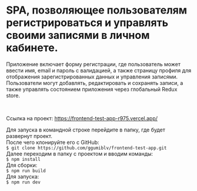 # SPA, позволяющее пользователям регистрироваться и управлять своими записями в личном кабинете.

<p>Приложение включает форму регистрации, где пользователь может ввести имя, email и пароль с валидацией, а также страницу профиля для отображения зарегистрированных данных и управления записями. Пользователи могут добавлять, редактировать и сохранять записи, а также управлять состоянием приложения через глобальный Redux store. </p><br/>

Ссылка на проект: https://frontend-test-app-r975.vercel.app/
<br/>



Для запуска в командной строке перейдите в папку, где будет развернут проект. <br/>
После чего клонируйте его с GitHub:<br/>
`$ git clone https://github.com/ggumiblv/frontend-test-app.git`<br/>
Далее переходим в папку с проектом и вводим команды:<br/>
`$ npm install`<br/>
Для сборки:<br/>
`$ npm run build`<br/>
Для запуска:<br/>
`$ npm run dev`<br/>
